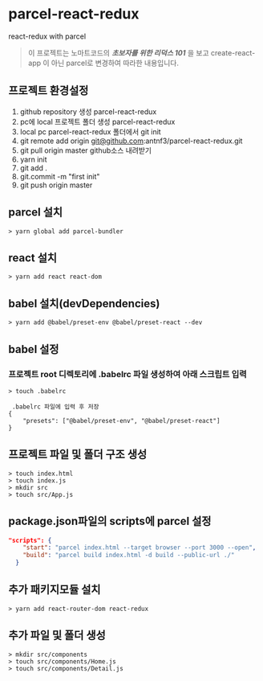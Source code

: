 # parcel-react-redux

react-redux with parcel

> 이 프로젝트는 노마트코드의 **_초보자를 위한 리덕스 101_** 을 보고 create-react-app 이 아닌 parcel로 변경하여 따라한 내용입니다.

## 프로젝트 환경설정

1. github repository 생성 parcel-react-redux
2. pc에 local 프로젝트 폴더 생성 parcel-react-redux
3. local pc parcel-react-redux 폴더에서 git init
4. git remote add origin git@github.com:antnf3/parcel-react-redux.git
5. git pull origin master github소스 내려받기
6. yarn init
7. git add .
8. git.commit -m "first init"
9. git push origin master

## parcel 설치

```shell
> yarn global add parcel-bundler
```

## react 설치

```shell
> yarn add react react-dom
```

## babel 설치(devDependencies)

```shell
> yarn add @babel/preset-env @babel/preset-react --dev
```

## babel 설정

### 프로젝트 root 디렉토리에 .babelrc 파일 생성하여 아래 스크립트 입력

```shell
> touch .babelrc

 .babelrc 파일에 입력 후 저장
{
    "presets": ["@babel/preset-env", "@babel/preset-react"]
}
```

## 프로젝트 파일 및 폴더 구조 생성

```shell
> touch index.html
> touch index.js
> mkdir src
> touch src/App.js
```

## package.json파일의 scripts에 parcel 설정

```json
"scripts": {
    "start": "parcel index.html --target browser --port 3000 --open",
    "build": "parcel build index.html -d build --public-url ./"
  }
```

## 추가 패키지모듈 설치

```shell
> yarn add react-router-dom react-redux
```

## 추가 파일 및 폴더 생성

```shell
> mkdir src/components
> touch src/components/Home.js
> touch src/components/Detail.js
```
